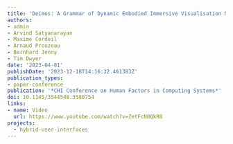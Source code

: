 ```yaml
---
title: 'Deimos: A Grammar of Dynamic Embodied Immersive Visualisation Morphs and Transitions'
authors:
- admin
- Arvind Satyanarayan
- Maxime Cordeil
- Arnaud Prouzeau
- Bernhard Jenny
- Tim Dwyer
date: '2023-04-01'
publishDate: '2023-12-18T14:16:32.461383Z'
publication_types:
- paper-conference
publication: '*CHI Conference on Human Factors in Computing Systems*'
doi: 10.1145/3544548.3580754
links:
- name: Video
  url: https://www.youtube.com/watch?v=ZetFcN0QkR8
projects:
  - hybrid-user-interfaces
---
```

